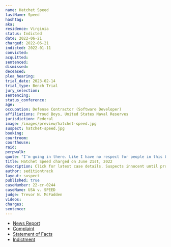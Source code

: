 ```yaml
---
name: Hatchet Speed
lastName: Speed
hashtag:
aka:
residence: Virginia
status: Indicted
date: 2022-06-21
charged: 2022-06-21
indicted: 2022-01-11
convicted:
acquitted:
sentenced:
dismissed:
deceased:
plea_hearing:
trial_date: 2023-02-14
trial_type: Bench Trial
jury_selection:
sentencing:
status_conference:
age:
occupation: Defense Contractor (Software Developer)
affiliations: Proud Boys, United States Naval Reserves
jurisdiction: Federal
image: /images/preview/hatchet-speed.jpg
suspect: hatchet-speed.jpg
booking:
courtroom:
courthouse:
raid:
perpwalk:
quote: "I’m going in there. Like I have no respect for people in this building. They have no respect for me. I have no respect for them."
title: Hatchet Speed charged on June 21st, 2022
description: Click for latest case details. Suspects innocent until proven guilty.
author: seditiontrack
layout: suspect
published: true
caseNumber: 22-cr-0244
caseName: USA v. SPEED
judge: Trevor N. McFadden
videos:
charges:
sentence:
---
```


- [News Report](https://www.msn.com/en-us/news/crime/fbi-navy-petty-officer-arrested-on-capitol-riot-charges-had-arsenal-of-guns-praised-unabomber/ar-AAYNcvq)
- [Complaint](https://www.justice.gov/usao-dc/case-multi-defendant/file/1514546/download)
- [Statement of Facts](https://www.justice.gov/usao-dc/case-multi-defendant/file/1514551/download)
- [Indictment](https://storage.courtlistener.com/recap/gov.uscourts.dcd.245477/gov.uscourts.dcd.245477.38.0_1.pdf)
